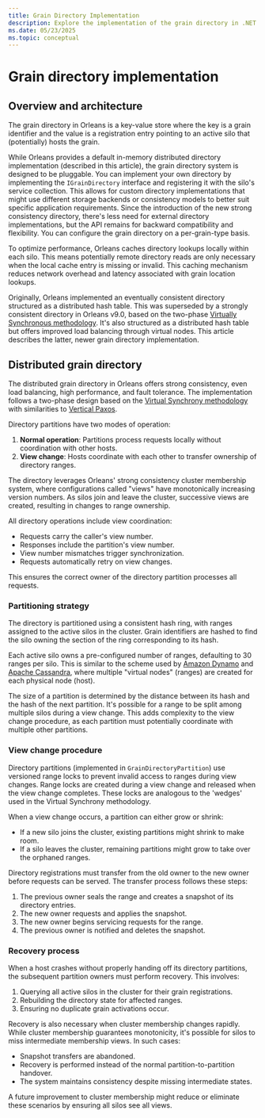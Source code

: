 ```yaml
---
title: Grain Directory Implementation
description: Explore the implementation of the grain directory in .NET Orleans.
ms.date: 05/23/2025
ms.topic: conceptual
---
```


# Grain directory implementation

## Overview and architecture

The grain directory in Orleans is a key-value store where the key is a grain identifier and the value is a registration entry pointing to an active silo that (potentially) hosts the grain.

While Orleans provides a default in-memory distributed directory implementation (described in this article), the grain directory system is designed to be pluggable. You can implement your own directory by implementing the `IGrainDirectory` interface and registering it with the silo's service collection. This allows for custom directory implementations that might use different storage backends or consistency models to better suit specific application requirements. Since the introduction of the new strong consistency directory, there's less need for external directory implementations, but the API remains for backward compatibility and flexibility. You can configure the grain directory on a per-grain-type basis.

To optimize performance, Orleans caches directory lookups locally within each silo. This means potentially remote directory reads are only necessary when the local cache entry is missing or invalid. This caching mechanism reduces network overhead and latency associated with grain location lookups.

Originally, Orleans implemented an eventually consistent directory structured as a distributed hash table. This was superseded by a strongly consistent directory in Orleans v9.0, based on the two-phase [Virtually Synchronous methodology](https://www.microsoft.com/en-us/research/publication/virtually-synchronous-methodology-for-dynamic-service-replication/). It's also structured as a distributed hash table but offers improved load balancing through virtual nodes. This article describes the latter, newer grain directory implementation.

## Distributed grain directory

The distributed grain directory in Orleans offers strong consistency, even load balancing, high performance, and fault tolerance. The implementation follows a two-phase design based on the [Virtual Synchrony methodology](https://www.microsoft.com/en-us/research/publication/virtually-synchronous-methodology-for-dynamic-service-replication/) with similarities to [Vertical Paxos](https://www.microsoft.com/en-us/research/publication/vertical-paxos-and-primary-backup-replication/).

Directory partitions have two modes of operation:

1. **Normal operation**: Partitions process requests locally without coordination with other hosts.
2. **View change**: Hosts coordinate with each other to transfer ownership of directory ranges.

The directory leverages Orleans' strong consistency cluster membership system, where configurations called "views" have monotonically increasing version numbers. As silos join and leave the cluster, successive views are created, resulting in changes to range ownership.

All directory operations include view coordination:

- Requests carry the caller's view number.
- Responses include the partition's view number.
- View number mismatches trigger synchronization.
- Requests automatically retry on view changes.

This ensures the correct owner of the directory partition processes all requests.

### Partitioning strategy

The directory is partitioned using a consistent hash ring, with ranges assigned to the active silos in the cluster. Grain identifiers are hashed to find the silo owning the section of the ring corresponding to its hash.

Each active silo owns a pre-configured number of ranges, defaulting to 30 ranges per silo. This is similar to the scheme used by [Amazon Dynamo](https://www.allthingsdistributed.com/files/amazon-dynamo-sosp2007.pdf) and [Apache Cassandra](https://docs.datastax.com/en/cassandra-oss/3.0/cassandra/architecture/archDataDistributeVnodesUsing.html), where multiple "virtual nodes" (ranges) are created for each physical node (host).

The size of a partition is determined by the distance between its hash and the hash of the next partition. It's possible for a range to be split among multiple silos during a view change. This adds complexity to the view change procedure, as each partition must potentially coordinate with multiple other partitions.

### View change procedure

Directory partitions (implemented in `GrainDirectoryPartition`) use versioned range locks to prevent invalid access to ranges during view changes. Range locks are created during a view change and released when the view change completes. These locks are analogous to the 'wedges' used in the Virtual Synchrony methodology.

When a view change occurs, a partition can either grow or shrink:

- If a new silo joins the cluster, existing partitions might shrink to make room.
- If a silo leaves the cluster, remaining partitions might grow to take over the orphaned ranges.

Directory registrations must transfer from the old owner to the new owner before requests can be served. The transfer process follows these steps:

1. The previous owner seals the range and creates a snapshot of its directory entries.
2. The new owner requests and applies the snapshot.
3. The new owner begins servicing requests for the range.
4. The previous owner is notified and deletes the snapshot.

### Recovery process

When a host crashes without properly handing off its directory partitions, the subsequent partition owners must perform recovery. This involves:

1. Querying all active silos in the cluster for their grain registrations.
2. Rebuilding the directory state for affected ranges.
3. Ensuring no duplicate grain activations occur.

Recovery is also necessary when cluster membership changes rapidly. While cluster membership guarantees monotonicity, it's possible for silos to miss intermediate membership views. In such cases:

- Snapshot transfers are abandoned.
- Recovery is performed instead of the normal partition-to-partition handover.
- The system maintains consistency despite missing intermediate states.

A future improvement to cluster membership might reduce or eliminate these scenarios by ensuring all silos see all views.
